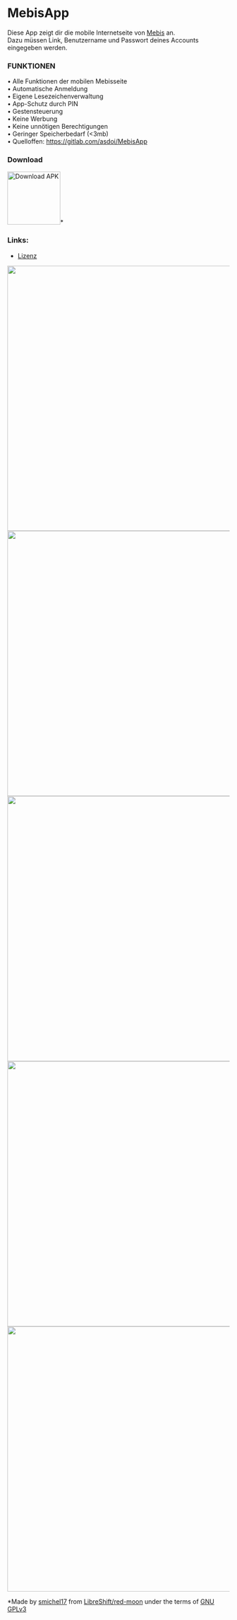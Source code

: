 # MebisApp

Diese App zeigt dir die mobile Internetseite von <a href="https://lernplattform.mebis.bayern.de/my/">Mebis</a> an.  
Dazu müssen Link, Benutzername und Passwort deines Accounts eingegeben werden.

### FUNKTIONEN

• Alle Funktionen der mobilen Mebisseite  
• Automatische Anmeldung  
• Eigene Lesezeichenverwaltung  
• App-Schutz durch PIN  
• Gestensteuerung  
• Keine Werbung  
• Keine unnötigen Berechtigungen  
• Geringer Speicherbedarf (<3mb)  
• Quelloffen: https://gitlab.com/asdoi/MebisApp  

### Download
<a href="https://gitlab.com/asdoi/MebisApp/-/raw/mebis/app/release/mebis.apk" target="_blank">
<img src="https://gitlab.com/asdoi/MebisApp/-/raw/mebis/app/src/main/direct-apk-download.png" alt="Download APK" height="120"/></a>*

### Links:
- [Lizenz](https://gitlab.com/asdoi/MebisApp/-/blob/mebis/LICENSE.md)

<img src="https://gitlab.com/asdoi/MebisApp/-/raw/mebis/fastlane/metadata/android/en-US/images/phoneScreenshots/1.png?inline=false" height="600"/>
<img src="https://gitlab.com/asdoi/MebisApp/-/raw/mebis/fastlane/metadata/android/en-US/images/phoneScreenshots/2.png?inline=false" height="600"/><br>

<img src="https://gitlab.com/asdoi/MebisApp/-/raw/mebis/fastlane/metadata/android/en-US/images/phoneScreenshots/4.jpg?inline=false" height="600"/>
<img src="https://gitlab.com/asdoi/MebisApp/-/raw/mebis/fastlane/metadata/android/en-US/images/phoneScreenshots/5.jpg?inline=false" height="600"/>
<img src="https://gitlab.com/asdoi/MebisApp/-/raw/mebis/fastlane/metadata/android/en-US/images/phoneScreenshots/6.jpg?inline=false" height="600"/>  


*Made by <a href="https://github.com/smichel17">smichel17</a> from <a href="https://github.com/LibreShift/red-moon">LibreShift/red-moon</a> under the terms of <a href="https://www.gnu.org/licenses/gpl-3.0.txt">GNU GPLv3</a>
